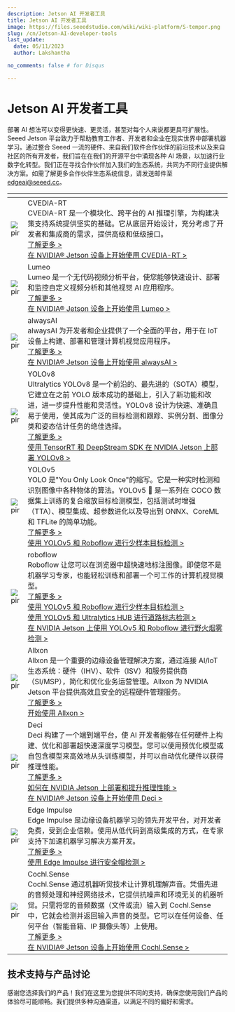 ```yaml
---
description: Jetson AI 开发者工具
title: Jetson AI 开发者工具
image: https://files.seeedstudio.com/wiki/wiki-platform/S-tempor.png
slug: /cn/Jetson-AI-developer-tools
last_update:
  date: 05/11/2023
  author: Lakshantha

no_comments: false # for Disqus

---
```


# Jetson AI 开发者工具

部署 AI 想法可以变得更快速、更灵活，甚至对每个人来说都更具可扩展性。Seeed Jetson 平台致力于帮助教育工作者、开发者和企业在现实世界中部署机器学习。通过整合 Seeed 一流的硬件、来自我们软件合作伙伴的前沿技术以及来自社区的所有开发者，我们旨在在我们的开源平台中涌现各种 AI 场景，以加速行业数字化转型。我们正在寻找合作伙伴加入我们的生态系统，共同为不同行业提供解决方案。如需了解更多合作伙伴生态系统信息，请发送邮件至 edgeai@seeed.cc。

<table style={{tableLayout: 'fixed', width: 980}}>
  <colgroup>
    <col style={{width: '275.085714px'}} />
    <col style={{width: '705.085714px'}} />
  </colgroup>
  <thead>
    <tr>
      <th />
      <th />
    </tr>
  </thead>
  <tbody>
    <tr>
      <td><img src="https://files.seeedstudio.com/wiki/recomputerzhongwen/cvedia-logo.jpg" alt="pir" width={264} height={76} /></td>
      <td>CVEDIA-RT<br />CVEDIA-RT 是一个模块化、跨平台的 AI 推理引擎，为构建决策支持系统提供坚实的基础。它从底层开始设计，充分考虑了开发者和集成商的需求，提供高级和低级接口。<br /><a href="https://www.cvedia.com/cvedia-rt" target="_blank" rel="noopener noreferrer">了解更多 &gt;</a><br /><a href="https://wiki.seeedstudio.com/CVEDIA-Jetson-Getting-Started" target="_blank" rel="noopener noreferrer">在 NVIDIA® Jetson 设备上开始使用 CVEDIA-RT &gt;</a></td>
    </tr>
    <tr>
      <td><img src="https://files.seeedstudio.com/wiki/recomputerzhongwen/lumeo-logo.jpg" alt="pir" width={264} height={76} /></td>
      <td>Lumeo<br />Lumeo 是一个无代码视频分析平台，使您能够快速设计、部署和监控自定义视频分析和其他视觉 AI 应用程序。<br /><a href="https://lumeo.com/" target="_blank" rel="noopener noreferrer">了解更多 &gt;</a><br /><a href="https://wiki.seeedstudio.com/Lumeo-Jetson-Getting-Started" target="_blank" rel="noopener noreferrer">在 NVIDIA® Jetson 设备上开始使用 Lumeo &gt;</a></td>
    </tr>
    <tr>
      <td><img src="https://files.seeedstudio.com/wiki/recomputerzhongwen/jetsonaitools83.png" alt="pir" width={264} height={76} /></td>
      <td>alwaysAI<br />alwaysAI 为开发者和企业提供了一个全面的平台，用于在 IoT 设备上构建、部署和管理计算机视觉应用程序。         <br /><a href="https://alwaysai.co/">了解更多 &gt;</a><br /><a href="https://wiki.seeedstudio.com/alwaysAI-Jetson-Getting-Started/">在 NVIDIA® Jetson 设备上开始使用 alwaysAI &gt;</a></td>
    </tr>
    <tr>
      <td><img src="https://files.seeedstudio.com/wiki/recomputerzhongwen/yolov8-logo.png" alt="pir" width={264} height={76} /></td>
      <td>YOLOv8<br />Ultralytics YOLOv8 是一个前沿的、最先进的（SOTA）模型，它建立在之前 YOLO 版本成功的基础上，引入了新功能和改进，进一步提升性能和灵活性。YOLOv8 设计为快速、准确且易于使用，使其成为广泛的目标检测和跟踪、实例分割、图像分类和姿态估计任务的绝佳选择。<br /><a href="https://github.com/ultralytics/ultralytics" target="_blank" rel="noopener noreferrer">了解更多 &gt;</a><br /><a href="https://wiki.seeedstudio.com/YOLOv8-DeepStream-TRT-Jetson" target="_blank" rel="noopener noreferrer">使用 TensorRT 和 DeepStream SDK 在 NVIDIA Jetson 上部署 YOLOv8 &gt;</a></td>
    </tr>
    <tr>
      <td><img src="https://files.seeedstudio.com/wiki/recomputerzhongwen/jetsonaitools80.png" alt="pir" /></td>
      <td>YOLOv5<br />YOLO 是"You Only Look Once"的缩写。它是一种实时检测和识别图像中各种物体的算法。YOLOv5 🚀 是一系列在 COCO 数据集上训练的复合缩放目标检测模型，包括测试时增强（TTA）、模型集成、超参数进化以及导出到 ONNX、CoreML 和 TFLite 的简单功能。         <br /><a href="https://ultralytics.com/yolov5">了解更多 &gt;</a><br /><a href="https://wiki.seeedstudio.com/YOLOv5-Object-Detection-Jetson/">使用 YOLOv5 和 Roboflow 进行少样本目标检测 &gt;</a></td>
    </tr>
    <tr>
      <td><img src="https://files.seeedstudio.com/wiki/recomputerzhongwen/jetsonaitools81.png" alt="pir" /></td>
      <td>roboflow<br />Roboflow 让您可以在浏览器中超快速地标注图像。即使您不是机器学习专家，也能轻松训练和部署一个可工作的计算机视觉模型。         <br /><a href="https://roboflow.com/">了解更多 &gt;</a><br /><a href="https://wiki.seeedstudio.com/YOLOv5-Object-Detection-Jetson/">使用 YOLOv5 和 Roboflow 进行少样本目标检测 &gt;</a><br /><a href="https://wiki.seeedstudio.com/YOLOv5-Road-Signs-Detection-Jetson/">使用 YOLOv5 和 Ultralytics HUB 进行道路标志检测 &gt;</a><br /><a href="https://wiki.seeedstudio.com/YOLOv5-Roboflow-Wildfire-Smoke-Detection-Jetson/">在 NVIDIA Jetson 上使用 YOLOv5 和 Roboflow 进行野火烟雾检测 &gt;</a></td>
    </tr>
    <tr>
      <td><img src="https://files.seeedstudio.com/wiki/recomputerzhongwen/jetsonaitools4.png" alt="pir" /></td>
      <td>Allxon<br />Allxon 是一个重要的边缘设备管理解决方案，通过连接 AI/IoT 生态系统：硬件（IHV）、软件（ISV）和服务提供商（SI/MSP），简化和优化业务运营管理。Allxon 为 NVIDIA Jetson 平台提供高效且安全的远程硬件管理服务。         <br /><a href="https://www.allxon.com/">了解更多 &gt;</a><br /><a href="https://wiki.seeedstudio.com/Allxon-Jetson-Getting-Started/">开始使用 Allxon &gt;</a></td>
    </tr>
    <tr>
      <td><img src="https://files.seeedstudio.com/wiki/recomputerzhongwen/jetsonaitools82.png" alt="pir" /></td>
      <td>Deci<br />Deci 构建了一个端到端平台，使 AI 开发者能够在任何硬件上构建、优化和部署超快速深度学习模型。您可以使用预优化模型或自包含模型来高效地从头训练模型，并可以自动优化硬件以获得推理性能。         <br /><a href="https://deci.ai/">了解更多 &gt;</a><br /><a href="https://deci.ai/resources/videos/engineering-best-practices-deep-learning-nvidia-jetson/">如何在 NVIDIA Jetson 上部署和提升推理性能 &gt;</a><br /><a href="https://wiki.seeedstudio.com/DeciAI-Getting-Started/">在 NVIDIA® Jetson 设备上开始使用 Deci &gt;</a></td>
    </tr>
    <tr>
      <td><img src="https://files.seeedstudio.com/wiki/recomputerzhongwen/ei-logo.png" alt="pir" width={264} height={76} /></td>
      <td>Edge Impulse<br />Edge Impulse 是边缘设备机器学习的领先开发平台，对开发者免费，受到企业信赖。使用从低代码到高级集成的方式，在专家支持下加速机器学习解决方案开发。         <br /><a href="https://www.edgeimpulse.com/" target="_blank" rel="noopener noreferrer">了解更多 &gt;</a><br /><a href="https://wiki.seeedstudio.com/HardHat/" target="_blank" rel="noopener noreferrer">使用 Edge Impulse 进行安全帽检测 &gt;</a></td>
    </tr>
    <tr>
      <td><img src="https://files.seeedstudio.com/wiki/recomputerzhongwen/cochl-logo.png" alt="pir" width={264} height={76} /></td>
      <td>Cochl.Sense<br />Cochl.Sense 通过机器听觉技术让计算机理解声音。凭借先进的音频处理和神经网络技术，它提供抗噪声和环境无关的机器听觉。只需将您的音频数据（文件或流）输入到 Cochl.Sense 中，它就会检测并返回输入声音的类型。它可以在任何设备、任何平台（智能音箱、IP 摄像头等）上使用。<br /><a href="https://www.cochl.ai/" target="_blank" rel="noopener noreferrer">了解更多 &gt;</a><br /><a href="https://wiki.seeedstudio.com/Cochl.Sense-Jetson-Getting-Started" target="_blank" rel="noopener noreferrer">在 NVIDIA® Jetson 设备上开始使用 Cochl.Sense &gt;</a></td>
    </tr>
  </tbody>
</table>

## 技术支持与产品讨论
感谢您选择我们的产品！我们在这里为您提供不同的支持，确保您使用我们产品的体验尽可能顺畅。我们提供多种沟通渠道，以满足不同的偏好和需求。

<div class="button_tech_support_container">
<a href="https://forum.seeedstudio.com/" class="button_forum"></a> 
<a href="https://www.seeedstudio.com/contacts" class="button_email"></a>
</div>

<div class="button_tech_support_container">
<a href="https://discord.gg/eWkprNDMU7" class="button_discord"></a> 
<a href="https://github.com/Seeed-Studio/wiki-documents/discussions/69" class="button_discussion"></a>
</div>
